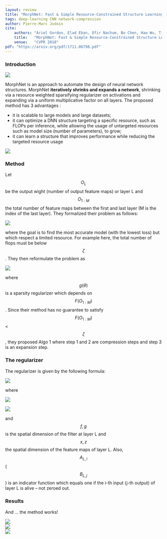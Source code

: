 ```yaml
---
layout: review
title: "MorphNet: Fast & Simple Resource-Constrained Structure Learning of Deep Networks"
tags: deep-learning CNN network-compression
author: Pierre-Marc Jodoin
cite:
    authors: "Ariel Gordon, Elad Eban, Ofir Nachum, Bo Chen, Hao Wu, Tien-Ju Yang, Edward Choi"
    title:   "MorphNet: Fast & Simple Resource-Constrained Structure Learning of Deep Networks"
    venue:   "CVPR 2018"
pdf: "https://arxiv.org/pdf/1711.06798.pdf"
---
```


### Introduction

![](/deep-learning/images/morphNet/sc01.png)

MorphNet is an approach to automate the design of neural network structures. MorphNet **iteratively shrinks and expands a network**, shrinking via a resource weighted 
sparsifying regularizer on activations and expanding via a uniform multiplicative factor on all layers.  The proposed method has 3 advantages :

* it is scalable to large models and large datasets; 
* it can optimize a DNN structure targeting a specific resource, such as FLOPs per inference, while allowing the usage of untargeted resources such as model size (number of parameters), to grow;
* it can learn a structure that improves performance while reducing the targeted resource usage

![](/deep-learning/images/morphNet/sc02.png)

### Method

Let $$ O_L $$ be the output wight (number of output feature maps) or layer L and $$ O_{1:M} $$ the total number of feature maps between the first and last layer (M is the index of the last layer).  They formalized their problem as follows:


![](/deep-learning/images/morphNet/sc03.png)


where the goal is to find the most accurate model (with the lowest loss) but which respect a limited resource.  For example here, the total number of flops must be below $$\zeta$$.  They then reformulate the problem as

![](/deep-learning/images/morphNet/sc04.png)

where $$g(\theta)$$ is a sparsity regularizer which depends on $$ F(O_{1:M} )$$.  Since their method has no guarantee to satisfy $$F(O_{1:M})$$ < $$ \zeta $$, they proposed Algo 1 where step 1 and 2 are compression steps and step 3 is an expansion step.


### The regularizer

The regularizer is given by the following formula:

![](/deep-learning/images/morphNet/sc05.png)  

where

![](/deep-learning/images/morphNet/sc06.png)  


![](/deep-learning/images/morphNet/sc08.png)  

and $$f,g$$ is the spatial dimension of the filter at layer L and $$x,z $$ the spatial dimension of the feature maps of layer L.  Also, $$A_{L,i}$$ ($$B_{L,j}$$) is an indicator function which equals one
if the i-th input (j-th output) of layer L is alive – not zeroed out.


### Results

And ... the method works!

![](/deep-learning/images/morphNet/sc10.png)   
![](/deep-learning/images/morphNet/sc11.png)   
![](/deep-learning/images/morphNet/sc12.png)   

